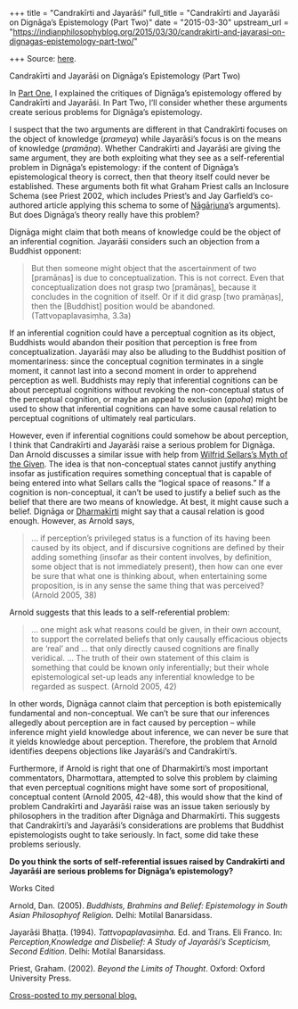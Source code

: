 +++
title = "Candrakīrti and Jayarāśi"
full_title = "Candrakīrti and Jayarāśi on Dignāga’s Epistemology (Part Two)"
date = "2015-03-30"
upstream_url = "https://indianphilosophyblog.org/2015/03/30/candrakirti-and-jayarasi-on-dignagas-epistemology-part-two/"

+++
Source: [here](https://indianphilosophyblog.org/2015/03/30/candrakirti-and-jayarasi-on-dignagas-epistemology-part-two/).

Candrakīrti and Jayarāśi on Dignāga’s Epistemology (Part Two)

In [Part
One](http://indianphilosophyblog.org/2015/03/25/candrakirti-and-jayarasi-on-dignagas-epistemology-part-one/),
I explained the critiques of Dignāga’s epistemology offered by
Candrakīrti and Jayarāśi. In Part Two, I’ll consider whether these
arguments create serious problems for Dignāga’s epistemology.

I suspect that the two arguments are different in that Candrakīrti
focuses on the object of knowledge (*prameya*) while Jayarāśi’s focus is
on the means of knowledge (*pramāṇa*). Whether Candrakīrti and Jayarāśi
are giving the same argument, they are both exploiting what they see as
a self-referential problem in Dignāga’s epistemology: if the content of
Dignāga’s epistemological theory is correct, then that theory itself
could never be established. These arguments both fit what Graham Priest
calls an Inclosure Schema (see Priest 2002, which includes Priest’s and
Jay Garfield’s co-authored article applying this schema to some of
[Nāgārjuna](http://www.iep.utm.edu/nagarjun/)’s arguments). But does
Dignāga’s theory really have this problem?

Dignāga might claim that both means of knowledge could be the object of
an inferential cognition. Jayarāśi considers such an objection from a
Buddhist opponent:

> But then someone might object that the ascertainment of two
> \[pramāṇas\] is due to conceptualization. This is not correct. Even
> that conceptualization does not grasp two \[pramāṇas\], because it
> concludes in the cognition of itself. Or if it did grasp \[two
> pramāṇas\], then the \[Buddhist\] position would be abandoned.
> (Tattvopaplavasiṃha, 3.3a)

If an inferential cognition could have a perceptual cognition as its
object, Buddhists would abandon their position that perception is free
from conceptualization. Jayarāśi may also be alluding to the Buddhist
position of momentariness: since the conceptual cognition terminates in
a single moment, it cannot last into a second moment in order to
apprehend perception as well. Buddhists may reply that inferential
cognitions can be about perceptual cognitions without revoking the
non-conceptual status of the perceptual cognition, or maybe an appeal to
exclusion (*apoha*) might be used to show that inferential cognitions
can have some causal relation to perceptual cognitions of ultimately
real particulars.

However, even if inferential cognitions could somehow be about
perception, I think that Candrakīrti and Jayarāśi raise a serious
problem for Dignāga. Dan Arnold discusses a similar issue with help from
[Wilfrid Sellars’s Myth of the
Given](http://plato.stanford.edu/entries/sellars/#4). The idea is that
non-conceptual states cannot justify anything insofar as justification
requires something conceptual that is capable of being entered into what
Sellars calls the “logical space of reasons.” If a cognition is
non-conceptual, it can’t be used to justify a belief such as the belief
that there are two means of knowledge. At best, it might cause such a
belief. Dignāga or
[Dharmakīrti](http://plato.stanford.edu/entries/dharmakiirti/) might say
that a causal relation is good enough. However, as Arnold says,

> … if perception’s privileged status is a function of its having been
> caused by its object, and if discursive cognitions are defined by
> their adding something (insofar as their content involves, by
> definition, some object that is not immediately present), then how can
> one ever be sure that what one is thinking about, when entertaining
> some proposition, is in any sense the same thing that was perceived?
> (Arnold 2005, 38)

Arnold suggests that this leads to a self-referential problem:

> … one might ask what reasons could be given, in their own account, to
> support the correlated beliefs that only causally efficacious objects
> are ‘real’ and … that only directly caused cognitions are finally
> veridical. … The truth of their own statement of this claim is
> something that could be known only inferentially; but their whole
> epistemological set-up leads any inferential knowledge to be regarded
> as suspect. (Arnold 2005, 42)

In other words, Dignāga cannot claim that perception is both
epistemically fundamental and non-conceptual. We can’t be sure that our
inferences allegedly about perception are in fact caused by perception –
while inference might yield knowledge about inference, we can never be
sure that it yields knowledge about perception. Therefore, the problem
that Arnold identifies deepens objections like Jayarāśi’s and
Candrakīrti’s.

Furthermore, if Arnold is right that one of Dharmakīrti’s most important
commentators, Dharmottara, attempted to solve this problem by claiming
that even perceptual cognitions might have some sort of propositional,
conceptual content (Arnold 2005, 42-48), this would show that the kind
of problem Candrakīrti and Jayarāśi raise was an issue taken seriously
by philosophers in the tradition after Dignāga and Dharmakīrti. This
suggests that Candrakīrti’s and Jayarāśi’s considerations are problems
that Buddhist epistemologists ought to take seriously. In fact, some did
take these problems seriously.

**Do you think the sorts of self-referential issues raised by
Candrakīrti and Jayarāśi are serious problems for Dignāga’s
epistemology?**

Works Cited

Arnold, Dan. (2005). *Buddhists, Brahmins and Belief: Epistemology in
South Asian Philosophyof Religion.* Delhi: Motilal Banarsidass.

Jayarāśi Bhaṭṭa. (1994). *Tattvopaplavasiṃha.* Ed. and Trans. Eli
Franco. In: *Perception,Knowledge and Disbelief: A Study of Jayarāśi’s
Scepticism, Second Edition.* Delhi: Motilal Banarsidass.

Priest, Graham. (2002). *Beyond the Limits of Thought*. Oxford: Oxford
University Press.

[Cross-posted to my personal
blog.](http://examinedworlds.blogspot.com/2015/03/classical-indian-theories-of-knowledge_63.html)
